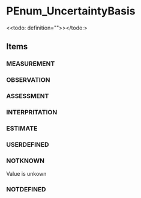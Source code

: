 # PEnum_UncertaintyBasis

<<todo: definition="">></todo:>

## Items

### MEASUREMENT


### OBSERVATION


### ASSESSMENT


### INTERPRITATION


### ESTIMATE


### USERDEFINED


### NOTKNOWN
Value is unkown

### NOTDEFINED

